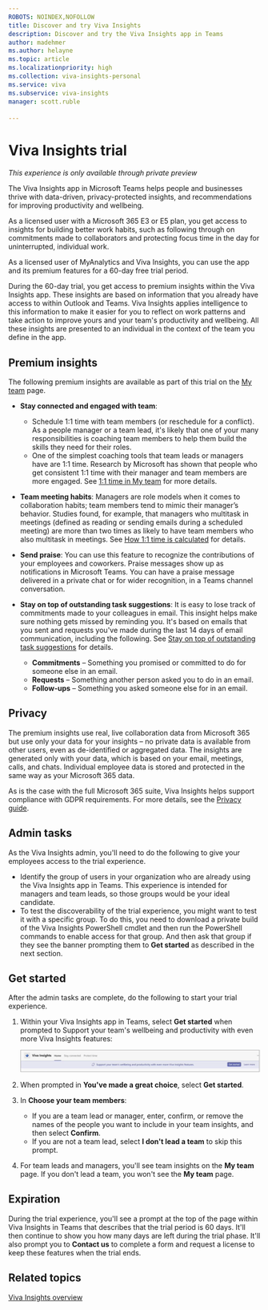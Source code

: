 ```yaml
---
ROBOTS: NOINDEX,NOFOLLOW
title: Discover and try Viva Insights
description: Discover and try the Viva Insights app in Teams 
author: madehmer
ms.author: helayne
ms.topic: article
ms.localizationpriority: high 
ms.collection: viva-insights-personal
ms.service: viva 
ms.subservice: viva-insights
manager: scott.ruble

---
```


# Viva Insights trial

*This experience is only available through private preview*

The Viva Insights app in Microsoft Teams helps people and businesses thrive with data-driven, privacy-protected insights, and recommendations for improving productivity and wellbeing.

As a licensed user with a Microsoft 365 E3 or E5 plan, you get access to insights for building better work habits, such as following through on commitments made to collaborators and protecting focus time in the day for uninterrupted, individual work.

As a licensed user of MyAnalytics and Viva Insights, you can use the app and its premium features for a 60-day free trial period.

During the 60-day trial, you get access to premium insights within the Viva Insights app. These insights are based on information that you already have access to within Outlook and Teams. Viva Insights applies intelligence to this information to make it easier for you to reflect on work patterns and take action to improve yours and your team's productivity and wellbeing. All these insights are presented to an individual in the context of the team you define in the app.

## Premium insights

The following premium insights are available as part of this trial on the [My team](../../use/myteam.md) page.

* **Stay connected and engaged with team**:  

  * Schedule 1:1 time with team members (or reschedule for a conflict). As a people manager or a team lead, it's likely that one of your many responsibilities is coaching team members to help them build the skills they need for their roles.
  * One of the simplest coaching tools that team leads or managers have are 1:1 time. Research by Microsoft has shown that people who get consistent 1:1 time with their manager and team members are more engaged. See [1:1 time in My team](../../use/myteam.md#11-time) for more details.

* **Team meeting habits**: Managers are role models when it comes to collaboration habits; team members tend to mimic their manager’s behavior. Studies found, for example, that managers who multitask in meetings (defined as reading or sending emails during a scheduled meeting) are more than two times as likely to have team members who also multitask in meetings. See [How 1:1 time is calculated](../../use/myteam.md#how-11-time-is-calculated) for details.
* **Send praise**: You can use this feature to recognize the contributions of your employees and coworkers. Praise messages show up as notifications in Microsoft Teams. You can have a praise message delivered in a private chat or for wider recognition, in a Teams channel conversation.
* **Stay on top of outstanding task suggestions**: It is easy to lose track of commitments made to your colleagues in email. This insight helps make sure nothing gets missed by reminding you. It's based on emails that you sent and requests you've made during the last 14 days of email communication, including the following. See [Stay on top of outstanding task suggestions](../teams/viva-insights-stay-connected.md#stay-on-top-of-outstanding-task-suggestions) for details.

  * **Commitments** – Something you promised or committed to do for someone else in an email.
  * **Requests** – Something another person asked you to do in an email.
  * **Follow-ups** – Something you asked someone else for in an email.

## Privacy

The premium insights use real, live collaboration data from Microsoft 365 but use only your data for your insights – no private data is available from other users, even as de-identified or aggregated data. The insights are generated only with your data, which is based on your email, meetings, calls, and chats. Individual employee data is stored and protected in the same way as your Microsoft 365 data.

As is the case with the full Microsoft 365 suite, Viva Insights helps support compliance with GDPR requirements. For more details, see the [Privacy guide](privacy-guide-users.md).

## Admin tasks

As the Viva Insights admin, you'll need to do the following to give your employees access to the trial experience.

* Identify the group of users in your organization who are already using the Viva Insights app in Teams. This experience is intended for managers and team leads, so those groups would be your ideal candidate.
* To test the discoverability of the trial experience, you might want to test it with a specific group. To do this, you need to download a private build of the Viva Insights PowerShell cmdlet and then run the PowerShell commands to enable access for that group. And then ask that group if they see the banner prompting them to **Get started** as described in the next section.

## Get started

After the admin tasks are complete, do the following to start your trial experience.

1. Within your Viva Insights app in Teams, select **Get started** when prompted to Support your team's wellbeing and productivity with even more Viva Insights features:

   ![Insights panel.](../teams/images/trial-prompt.png)

2. When prompted in **You've made a great choice**, select **Get started**.
3. In **Choose your team members**:

   * If you are a team lead or manager, enter, confirm, or remove the names of the people you want to include in your team insights, and then select **Confirm**.
   * If you are not a team lead, select **I don't lead a team** to skip this prompt.

4. For team leads and managers, you'll see team insights on the **My team** page. If you don't lead a team, you won't see the **My team** page.

## Expiration

During the trial experience, you'll see a prompt at the top of the page within Viva Insights in Teams that describes that the trial period is 60 days. It'll then continue to show you how many days are left during the trial phase. It'll also prompt you to **Contact us** to complete a form and request a license to keep these features when the trial ends.

## Related topics

[Viva Insights overview](../teams/viva-teams-app.md)
